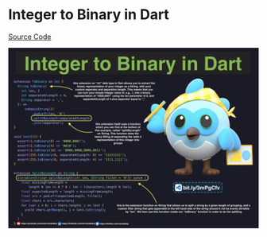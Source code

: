 # Integer to Binary in Dart

[Source Code](integer-to-binary-in-dart.dart)

![](integer-to-binary-in-dart.jpg)
